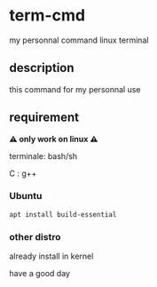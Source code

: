 # term-cmd
<p>my personnal command linux terminal</p>

## description
<p>this command for my personnal use</p>

## requirement
<strong> ⚠ only work on linux ⚠ </strong>

<p>terminale: bash/sh<p>
<p>C : g++</p>

### Ubuntu
`apt install build-essential`

### other distro
<p>already install in kernel</p>

<p>have a good day</p>
